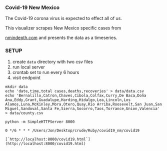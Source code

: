 ### Covid-19 New Mexico

The Covid-19 corona virus is expected to effect all of us.

This visualizer scrapes New Mexico specific cases from

[nmindepth.com](http://nmindepth.com/2020/03/13/map-new-mexico-covid-19-cases/)
and presents the data as a timeseries.

### SETUP
1. create `data` directory with two csv files
2. run local server
3. crontab set to run every 6 hours
4. visit endpoint

```
mkdir data
echo 'date,time,total cases,deaths,recoveries' > data/data.csv
echo 'Bernalillo,Catron,Chaves,Cibola,Colfax,Curry,De Baca,Doña Ana,Eddy,Grant,Guadalupe,Harding,Hidalgo,Lea,Lincoln,Los Alamos,Luna,McKinley,Mora,Otero,Quay,Rio Arriba,Roosevelt,San Juan,San Miguel,Sandoval,Santa Fe,Sierra,Socorro,Taos,Torrance,Union,Valencia' > data/county.csv

python -m SimpleHTTPServer 8000

0 */6 * * * /Users/Jon/Desktop/crude/Ruby/covid19_nm/covid19

[`http://localhost:8000/covid19.html`](http://localhost:8000/covid19.html)
```